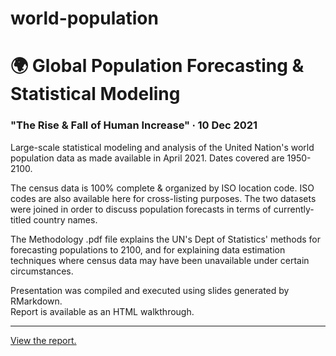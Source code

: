 # world-population

# 🌍 Global Population Forecasting & Statistical Modeling  

### **"The Rise & Fall of Human Increase" ∙ 10 Dec 2021**

Large-scale statistical modeling and analysis of the United Nation's world population data as made available in April 2021. Dates covered are 1950-2100.

The census data is 100% complete & organized by ISO location code. ISO codes are also available here for cross-listing purposes. The two datasets were joined in order to discuss population forecasts in terms of currently-titled country names.  

The Methodology .pdf file explains the UN's Dept of Statistics' methods for forecasting populations to 2100, and for explaining data estimation techniques where census data may have been unavailable under certain circumstances.  

Presentation was compiled and executed using slides generated by RMarkdown.  
Report is available as an HTML walkthrough.  

---

[View the report.](https://www.github.com/codequeentastic/world-population/report.html)
